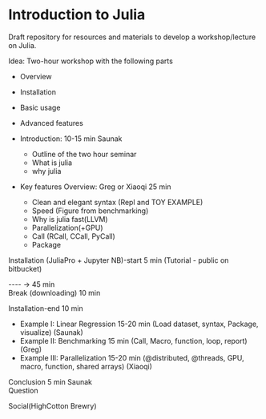 # Introduction to Julia

Draft repository for resources and materials to develop a workshop/lecture on Julia.

Idea: Two-hour workshop with the following parts

- Overview
- Installation
- Basic usage
- Advanced features

- Introduction: 10-15 min Saunak
	- Outline of the two hour seminar
	- What is julia 
	- why julia 
- Key features Overview: Greg or Xiaoqi 25 min 
	- Clean and elegant syntax (Repl and TOY EXAMPLE)
	- Speed (Figure from benchmarking)
	- Why is julia fast(LLVM)
	- Parallelization(+GPU)
	- Call (RCall, CCall, PyCall)
	- Package		

Installation (JuliaPro + Jupyter NB)-start 5 min (Tutorial - public on bitbucket)

---- -> 45 min  
Break (downloading) 10 min 

Installation-end 10 min 

- Example I: 	Linear Regression 15-20 min (Load dataset, syntax, Package, visualize) (Saunak)
- Example II: 	Benchmarking 15 min (Call, Macro, function, loop, report) (Greg) 
- Example III:  	Parallelization 15-20 min (@distributed, @threads, GPU, macro, function, shared arrays) (Xiaoqi)
 
Conclusion 5 min Saunak  
Question


Social(HighCotton Brewry)